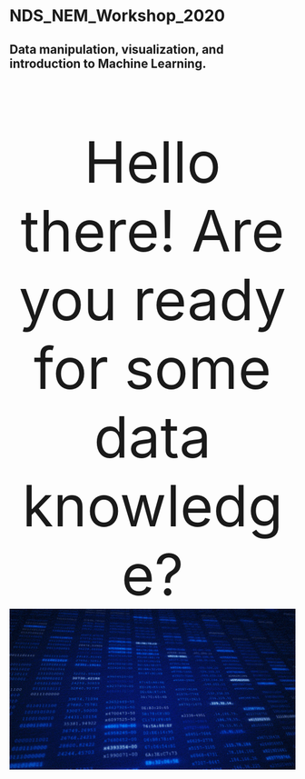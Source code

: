 # NDS_NEM_Workshop_2020
## Data manipulation, visualization, and introduction to Machine Learning.

<p align="center" style="font-size:100px">
  Hello there! Are you ready for some data knowledge?  
  <img src="/Images/data.gif" width="700px" >
</p>

